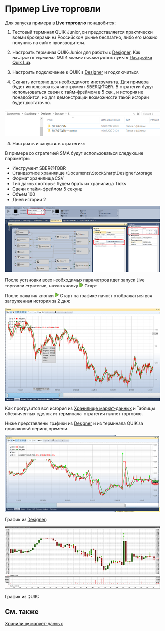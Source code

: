# Пример Live торговли

Для запуска примера в **Live торговлю** понадобится:

1. Тестовый терминал QUIK\-Junior, он предоставляется практически всеми брокерами на Российском рынке бесплатно, либо его можно получить на сайте производителя.

2. Настроить терминал QUIK\-Junior для работы с [Designer](../../designer.md). Как настроить терминал QUIK можно посмотреть в пункте [Настройка Quik Lua](../../api/connectors/russia/quik.md).

3. Настроить подключение к QUIK в [Designer](../../designer.md) и подключиться.

4. Скачать историю для необходимого инструмента. Для примера будет использоваться инструмент SBER@TQBR. В стратегии будут использоваться свечи с тайм\-фреймом в 5 сек., и история не понадобится, но для демонстрации возможности такой истории будет достаточно.

![Designer Example of Live trading 00](../../../images/designer_example_of_live_trading_00.png)

5. Настроить и запустить стратегию:

В примере со стратегией SMA будут использоваться следующие параметры:

- Инструмент SBER@TQBR
- Стандартное хранилище \\Documents\\StockSharp\\Designer\\Storage
- Формат хранилища CSV
- Тип данных которые будем брать из хранилища Ticks
- Свечи с тайм\-фреймом 5 секунд
- Объем 100
- Дней истории 2

![Designer Example of Live trading 01](../../../images/designer_example_of_live_trading_01.png)

После установки всех необходимых параметров идет запуск Live торговли стратегии, нажав кнопку ![Designer Panel Circuits 02](../../../images/designer_panel_circuits_02.png) Старт.

После нажатия кнопки ![Designer Panel Circuits 02](../../../images/designer_panel_circuits_02.png) Старт на графике начнет отображаться вся загруженная история за 2 дня:

![Designer Example of Live trading 02](../../../images/designer_example_of_live_trading_02.png)

Как прогрузится вся история из [Хранилище маркет\-данных](../market_data_storage.md) и Таблицы обезличенных сделок из терминала, стратегия начнет торговлю.

Ниже представлены графики из [Designer](../../designer.md) и из терминала QUIK за одинаковый период времени.

![Designer Example of Live trading 03](../../../images/designer_example_of_live_trading_03.png)

График из [Designer](../../designer.md):

![Designer Example of Live trading 04](../../../images/designer_example_of_live_trading_04.png)

График из QUIK:

## См. также

[Хранилище маркет\-данных](../market_data_storage.md)
